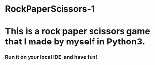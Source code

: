 # RockPaperScissors-1
<h1>This is a rock paper scissors game that I made by myself in Python3.</h1>
<h3>Run it on your local IDE, and have fun!</h3>

